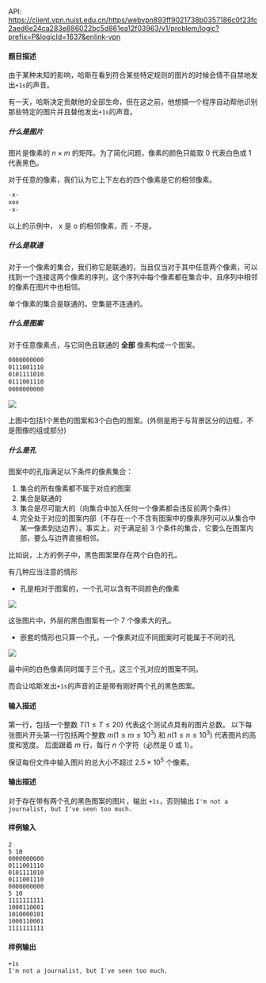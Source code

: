 API: https://client.vpn.nuist.edu.cn/https/webvpn893ff9021738b0357186c0f23fc2aed6e24ca283e886022bc5d861ea12f03963/v1/problem/logic?prefix=P&logicId=1637&enlink-vpn

#### 题目描述

由于某种未知的影响，哈斯在看到符合某些特定规则的图片的时候会情不自禁地发出`+1s`的声音。

有一天，哈斯决定贡献他的全部生命，但在这之前，他想搞一个程序自动帮他识别那些特定的图片并且替他发出`+1s`的声音。

##### 什么是图片

图片是像素的 $n \times m$ 的矩阵。为了简化问题，像素的颜色只能取 0 代表白色或 1 代表黑色。

对于任意的像素，我们认为它上下左右的四个像素是它的相邻像素。

```txt
-x-
xox
-x-
```

以上的示例中， x 是 o 的相邻像素，而 - 不是。

##### 什么是联通

对于一个像素的集合，我们称它是联通的，当且仅当对于其中任意两个像素，可以找到一个连接这两个像素的序列，这个序列中每个像素都在集合中，且序列中相邻的像素在图片中也相邻。

单个像素的集合是联通的。空集是不连通的。

##### 什么是图案

对于任意像素点，与它同色且联通的 **全部** 像素构成一个图案。
<!--
**像素是图案的基本单位，相邻且同色的像素属于同一图像。**
-->

```txt
0000000000
0111001110
0101111010
0111001110
0000000000
```

![](/v1/media/7ee279af5b386445513767020fca1004)

上图中包括1个黑色的图案和3个白色的图案。(外侧是用于与背景区分的边框，不是图像的组成部分)

##### 什么是孔

图案中的孔指满足以下条件的像素集合：

1. 集合的所有像素都不属于对应的图案
2. 集合是联通的
3. 集合是尽可能大的（向集合中加入任何一个像素都会违反前两个条件）
4. 完全处于对应的图案内部（不存在一个不含有图案中的像素序列可以从集合中某一像素到达边界）。事实上，对于满足前 $3$ 个条件的集合，它要么在图案内部，要么与边界直接相邻。

比如说，上方的例子中，黑色图案里存在两个白色的孔。

有几种应当注意的情形

- 孔是相对于图案的，一个孔可以含有不同颜色的像素

![](/v1/media/b93d780baf67cc995fc9a049ad3a8b4f)

这张图片中，外层的黑色图案有一个 $7$ 个像素大的孔。

- 嵌套的情形也只算一个孔，一个像素对应不同图案时可能属于不同的孔

![](/v1/media/9846a3737cef303797f7dad1bdacc6a6)

最中间的白色像素同时属于三个孔，这三个孔对应的图案不同。

而会让哈斯发出`+1s`的声音的正是带有刚好两个孔的黑色图案。

#### 输入描述

第一行，包括一个整数 $T(1 \leqslant T \leqslant 20)$ 代表这个测试点具有的图片总数。
以下每张图片开头第一行包括两个整数 $m(1 \leqslant m \leqslant 10^3)$ 和 $n(1 \leqslant n \leqslant 10^3)$ 代表图片的高度和宽度。
后面跟着 $m$ 行，每行 $n$ 个字符（必然是 0 或 1）。

保证每份文件中输入图片的总大小不超过 $2.5 \times 10^5$ 个像素。

#### 输出描述

对于存在带有两个孔的黑色图案的图片，输出 `+1s`，否则输出 `I'm not a journalist, but I've seen too much.`

#### 样例输入

```
2
5 10
0000000000
0111001110
0101111010
0111001110
0000000000
5 10
1111111111
1000110001
1010000101
1000110001
1111111111
```

#### 样例输出

```
+1s
I'm not a journalist, but I've seen too much.
```
